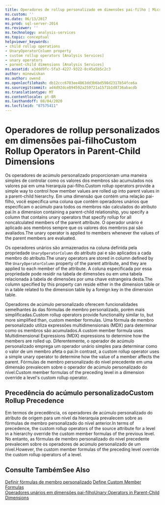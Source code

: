 ```yaml
---
title: Operadores de rollup personalizado em dimensões pai-filho | Microsoft Docs
ms.custom: ''
ms.date: 06/13/2017
ms.prod: sql-server-2014
ms.reviewer: ''
ms.technology: analysis-services
ms.topic: conceptual
helpviewer_keywords:
- child rollup operations
- UnaryOperatorColumn property
- custom rollup operators [Analysis Services]
- unary operators
- parent-child dimensions [Analysis Services]
ms.assetid: a3ddd9fc-5fa3-4227-9322-8c45a5b5c2c3
author: minewiskan
ms.author: owend
ms.openlocfilehash: db12ccc6703ee4863dd3b6bd598d2317b54fce6a
ms.sourcegitcommit: ad4d92dce894592a259721a1571b1d8736abacdb
ms.translationtype: MT
ms.contentlocale: pt-BR
ms.lasthandoff: 08/04/2020
ms.locfileid: "87575411"
---
```

# <a name="custom-rollup-operators-in-parent-child-dimensions"></a><span data-ttu-id="a9e90-102">Operadores de rollup personalizados em dimensões pai-filho</span><span class="sxs-lookup"><span data-stu-id="a9e90-102">Custom Rollup Operators in Parent-Child Dimensions</span></span>
  <span data-ttu-id="a9e90-103">Os operadores de acúmulo personalizado proporcionam uma maneira simples de controlar como os valores dos membros são acumulados nos valores pai em uma hierarquia pai-filho.</span><span class="sxs-lookup"><span data-stu-id="a9e90-103">Custom rollup operators provide a simple way to control how member values are rolled up into parent values in a parent-child hierarchy.</span></span> <span data-ttu-id="a9e90-104">Em uma dimensão que contém uma relação pai-filho, você especifica uma coluna que contém operadores unários que especificam o acúmulo para todos os membros não calculados do atributo pai.</span><span class="sxs-lookup"><span data-stu-id="a9e90-104">In a dimension containing a parent-child relationship, you specify a column that contains unary operators that specify rollup for all noncalculated members of the parent attribute.</span></span> <span data-ttu-id="a9e90-105">O operador unário é aplicado aos membros sempre que os valores dos membros pai são avaliados.</span><span class="sxs-lookup"><span data-stu-id="a9e90-105">The unary operator is applied to members whenever the values of the parent members are evaluated.</span></span>  
  
 <span data-ttu-id="a9e90-106">Os operadores unários são armazenados na coluna definida pela propriedade `UnaryOperatorColumn` do atributo pai e são aplicados a cada membro do atributo.</span><span class="sxs-lookup"><span data-stu-id="a9e90-106">The unary operators are stored in column defined by the `UnaryOperatorColumn` property of the parent attribute, and they are applied to each member of the attribute.</span></span> <span data-ttu-id="a9e90-107">A coluna especificada por essa propriedade pode residir na tabela de dimensões ou em uma tabela relacionada à tabela de dimensões por uma chave estrangeira desta.</span><span class="sxs-lookup"><span data-stu-id="a9e90-107">The column specified by this property can reside either in the dimension table or in a table related to the dimension table by a foreign key in the dimension table.</span></span>  
  
 <span data-ttu-id="a9e90-108">Operadores de acúmulo personalizado oferecem funcionalidades semelhantes às das fórmulas de membro personalizado, porém mais simplificadas.</span><span class="sxs-lookup"><span data-stu-id="a9e90-108">Custom rollup operators provide functionality similar to, but more simplified than, custom member formulas.</span></span> <span data-ttu-id="a9e90-109">Uma fórmula de membro personalizado utiliza expressões multidimensionais (MDX) para determinar como os membros são acumulados.</span><span class="sxs-lookup"><span data-stu-id="a9e90-109">A custom member formula uses Multidimensional Expressions (MDX) expressions to determine how the members are rolled up.</span></span> <span data-ttu-id="a9e90-110">Diferentemente, o operador de acúmulo personalizado emprega um operador unário simples para determinar como o valor de um membro afeta o pai.</span><span class="sxs-lookup"><span data-stu-id="a9e90-110">In contrast, a custom rollup operator uses a simple unary operator to determine how the value of a member affects the parent.</span></span> <span data-ttu-id="a9e90-111">Fórmulas de membro personalizado do nível precedente em uma dimensão prevalecem sobre o operador de acúmulo personalizado do nível.</span><span class="sxs-lookup"><span data-stu-id="a9e90-111">Custom member formulas of the preceding level in a dimension override a level's custom rollup operator.</span></span>  
  
## <a name="custom-rollup-precedence"></a><span data-ttu-id="a9e90-112">Precedência do acúmulo personalizado</span><span class="sxs-lookup"><span data-stu-id="a9e90-112">Custom Rollup Precedence</span></span>  
 <span data-ttu-id="a9e90-113">Em termos de precedência, os operadores de acúmulo personalizado do atributo de origem para um nível da hierarquia prevalecem sobre as fórmulas de membro personalizado do nível anterior.</span><span class="sxs-lookup"><span data-stu-id="a9e90-113">In terms of precedence, the custom rollup operators of the source attribute for a level in a hierarchy override the custom member formulas of the previous level.</span></span> <span data-ttu-id="a9e90-114">No entanto, as fórmulas de membro personalizado do nível precedente prevalecem sobre os operadores de acúmulo personalizado de um nível.</span><span class="sxs-lookup"><span data-stu-id="a9e90-114">However, the custom member formulas of the preceding level override the custom rollup operators of a level.</span></span>  
  
## <a name="see-also"></a><span data-ttu-id="a9e90-115">Consulte Também</span><span class="sxs-lookup"><span data-stu-id="a9e90-115">See Also</span></span>  
 <span data-ttu-id="a9e90-116">[Definir fórmulas de membro personalizado](attribute-properties-define-custom-member-formulas.md) </span><span class="sxs-lookup"><span data-stu-id="a9e90-116">[Define Custom Member Formulas](attribute-properties-define-custom-member-formulas.md) </span></span>  
 [<span data-ttu-id="a9e90-117">Operadores unários em dimensões pai-filho</span><span class="sxs-lookup"><span data-stu-id="a9e90-117">Unary Operators in Parent-Child Dimensions</span></span>](parent-child-dimension-attributes-unary-operators.md)  
  
  
